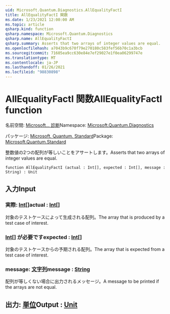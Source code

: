 ```yaml
---
uid: Microsoft.Quantum.Diagnostics.AllEqualityFactI
title: AllEqualityFactI 関数
ms.date: 1/23/2021 12:00:00 AM
ms.topic: article
qsharp.kind: function
qsharp.namespace: Microsoft.Quantum.Diagnostics
qsharp.name: AllEqualityFactI
qsharp.summary: Asserts that two arrays of integer values are equal.
ms.openlocfilehash: a7043b9c670f79e270180c583fef56b70c1a3bcb
ms.sourcegitcommit: 71605ea9cc630e84e7ef29027e1f0ea06299747e
ms.translationtype: MT
ms.contentlocale: ja-JP
ms.lasthandoff: 01/26/2021
ms.locfileid: "98830898"
---
```

# <a name="allequalityfacti-function"></a><span data-ttu-id="b4dc2-102">AllEqualityFactI 関数</span><span class="sxs-lookup"><span data-stu-id="b4dc2-102">AllEqualityFactI function</span></span>

<span data-ttu-id="b4dc2-103">名前空間: [Microsoft... 診断](xref:Microsoft.Quantum.Diagnostics)</span><span class="sxs-lookup"><span data-stu-id="b4dc2-103">Namespace: [Microsoft.Quantum.Diagnostics](xref:Microsoft.Quantum.Diagnostics)</span></span>

<span data-ttu-id="b4dc2-104">パッケージ: [Microsoft. Quantum. Standard](https://nuget.org/packages/Microsoft.Quantum.Standard)</span><span class="sxs-lookup"><span data-stu-id="b4dc2-104">Package: [Microsoft.Quantum.Standard](https://nuget.org/packages/Microsoft.Quantum.Standard)</span></span>


<span data-ttu-id="b4dc2-105">整数値の2つの配列が等しいことをアサートします。</span><span class="sxs-lookup"><span data-stu-id="b4dc2-105">Asserts that two arrays of integer values are equal.</span></span>

```qsharp
function AllEqualityFactI (actual : Int[], expected : Int[], message : String) : Unit
```


## <a name="input"></a><span data-ttu-id="b4dc2-106">入力</span><span class="sxs-lookup"><span data-stu-id="b4dc2-106">Input</span></span>

### <a name="actual--int"></a><span data-ttu-id="b4dc2-107">実際: [Int](xref:microsoft.quantum.lang-ref.int)[]</span><span class="sxs-lookup"><span data-stu-id="b4dc2-107">actual : [Int](xref:microsoft.quantum.lang-ref.int)[]</span></span>

<span data-ttu-id="b4dc2-108">対象のテストケースによって生成される配列。</span><span class="sxs-lookup"><span data-stu-id="b4dc2-108">The array that is produced by a test case of interest.</span></span>


### <a name="expected--int"></a><span data-ttu-id="b4dc2-109">[Int](xref:microsoft.quantum.lang-ref.int)[] が必要です</span><span class="sxs-lookup"><span data-stu-id="b4dc2-109">expected : [Int](xref:microsoft.quantum.lang-ref.int)[]</span></span>

<span data-ttu-id="b4dc2-110">対象のテストケースからの予期される配列。</span><span class="sxs-lookup"><span data-stu-id="b4dc2-110">The array that is expected from a test case of interest.</span></span>


### <a name="message--string"></a><span data-ttu-id="b4dc2-111">message: [文字列](xref:microsoft.quantum.lang-ref.string)</span><span class="sxs-lookup"><span data-stu-id="b4dc2-111">message : [String](xref:microsoft.quantum.lang-ref.string)</span></span>

<span data-ttu-id="b4dc2-112">配列が等しくない場合に出力されるメッセージ。</span><span class="sxs-lookup"><span data-stu-id="b4dc2-112">A message to be printed if the arrays are not equal.</span></span>



## <a name="output--unit"></a><span data-ttu-id="b4dc2-113">出力: [単位](xref:microsoft.quantum.lang-ref.unit)</span><span class="sxs-lookup"><span data-stu-id="b4dc2-113">Output : [Unit](xref:microsoft.quantum.lang-ref.unit)</span></span>

